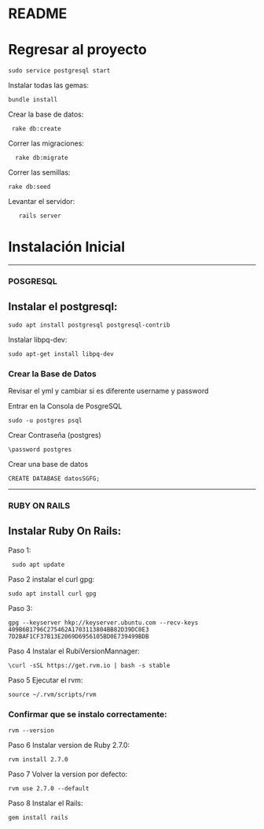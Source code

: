 # README


# Regresar al proyecto

    sudo service postgresql start



Instalar todas las gemas:       
                   
    bundle install

Crear la base de datos:     
                
     rake db:create    

Correr las migraciones:     
    
      rake db:migrate
      
Correr las semillas:

    rake db:seed

Levantar el servidor:       
    
       rails server




# Instalación Inicial

_____________________________________________________________________________________________________________________
### POSGRESQL
## Instalar el postgresql: 
    
    sudo apt install postgresql postgresql-contrib
    
Instalar libpq-dev:

    sudo apt-get install libpq-dev
    
    
### Crear la Base de Datos
Revisar el yml y cambiar si es diferente username y password
    
Entrar en la Consola de PosgreSQL

    sudo -u postgres psql 
Crear Contraseña (postgres)

    \password postgres
Crear una base de datos
 
    CREATE DATABASE datosSGFG;

_____________________________________________________________________________________________________________
### RUBY ON RAILS
## Instalar Ruby On Rails: 


Paso 1: 
    
     sudo apt update
 

    
 Paso 2 instalar el curl gpg:   
    
    sudo apt install curl gpg
 
  
    
 Paso 3:   
    
    gpg --keyserver hkp://keyserver.ubuntu.com --recv-keys 409B6B1796C275462A1703113804BB82D39DC0E3 7D2BAF1CF37B13E2069D6956105BD0E739499BDB



 Paso 4 Instalar el RubiVersionMannager: 
    
    \curl -sSL https://get.rvm.io | bash -s stable



  Paso 5 Ejecutar el rvm:  
    
    source ~/.rvm/scripts/rvm
  

### Confirmar que se instalo correctamente: 
    
    rvm --version

    
 Paso 6 Instalar version de Ruby 2.7.0:  
    
    rvm install 2.7.0



 Paso 7 Volver la version por defecto:  
 
    rvm use 2.7.0 --default
    

    
 Paso 8 Instalar el Rails: 
 
    gem install rails

    

